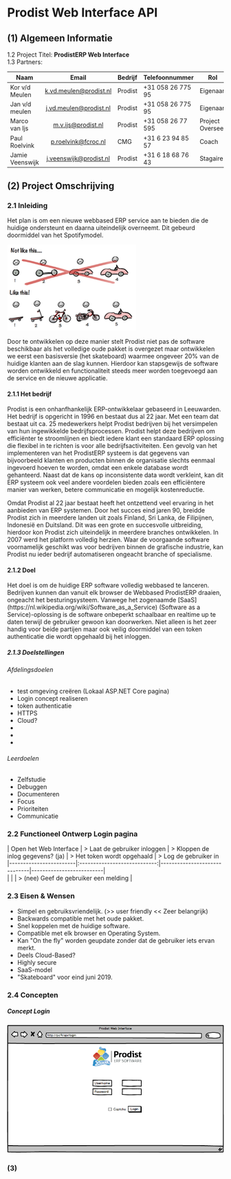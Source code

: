 # Prodist Web Interface API


## (1) Algemeen Informatie
 1.2 Project Titel: <b> ProdistERP Web Interface</b>  
  1.3 Partners:  


| Naam                    | Email                       | Bedrijf | Telefoonnummer        | Rol             |
| ------------------------|:---------------------------:|---------|-----------------------|-----------------|
| Kor v/d Meulen          | k.vd.meulen@prodist.nl      | Prodist | +31 058 26 775 95     | Eigenaar        |
| Jan v/d meulen          | j.vd.meulen@prodist.nl      | Prodist | +31 058 26 775 95     | Eigenaar        |
| Marco van Ijs           | m.v.ijs@prodist.nl          | Prodist | +31 058 26 77 595     | Project Overseer|
| Paul Roelvink           | p.roelvink@fcroc.nl         | CMG     | +31 6 23 94 85 57     | Coach           |
| Jamie Veenswijk         | j.veenswijk@prodist.nl      | Prodist | +31 6 18 68 76 43     | Stagaire        |


## (2) Project Omschrijving  

### 2.1  Inleiding  

<p> Het plan is om een nieuwe webbased ERP service aan te bieden die de huidige ondersteunt en daarna uiteindelijk overneemt. Dit gebeurd doormiddel van het Spotifymodel. </p>

![](Images/Werkplan-9758bf0f.png)

<p> Door te ontwikkelen op deze manier stelt Prodist niet pas de software beschikbaar als het volledige oude pakket is overgezet maar ontwikkelen we eerst een basisversie (het skateboard)
    waarmee ongeveer 20% van de huidige klanten aan de slag kunnen.
    Hierdoor kan stapsgewijs de software worden ontwikkeld en functionaliteit steeds meer worden toegevoegd aan de service en de nieuwe applicatie. </p>


#### 2.1.1 Het bedrijf

<p> Prodist is een onhanfhankelijk ERP-ontwikkelaar gebaseerd in Leeuwarden. Het bedrijf is opgericht in 1996 en bestaat dus al 22 jaar.
    Met een team dat bestaat uit ca. 25 medewerkers helpt Prodist bedrijven bij het versimpelen van hun ingewikkelde bedrijfsprocessen.
    Prodist helpt deze bedrijven om efficiënter te stroomlijnen en biedt iedere klant een standaard ERP oplossing die flexibel in te richten is voor alle bedrijfsactiviteiten.
    Een gevolg van het implementeren van het ProdistERP systeem is dat gegevens van bijvoorbeeld klanten en producten binnen de organisatie slechts eenmaal ingevoerd hoeven te worden,
    omdat een enkele database wordt gehanteerd. Naast dat de kans op inconsistente data wordt verkleint, kan dit ERP systeem ook veel andere voordelen
    bieden zoals een efficiëntere manier van werken, betere communicatie en mogelijk kostenreductie. </p>

<p> Omdat Prodist al 22 jaar bestaat heeft het ontzettend veel ervaring in het aanbieden van ERP systemen. Door het succes eind jaren 90, breidde Prodist zich
    in meerdere landen uit zoals Finland, Sri Lanka, de Filipijnen, Indonesië en Duitsland. Dit was een grote en succesvolle uitbreiding, hierdoor kon Prodist zich uiteindelijk in meerdere branches
    ontwikkelen. In 2007 werd het platform volledig herzien. Waar de voorgaande software voornamelijk geschikt was voor bedrijven binnen de grafische industrie,
    kan Prodist nu ieder bedrijf automatiseren ongeacht branche of specialisme. </p>




#### 2.1.2 Doel  

<p> Het doel is om de huidige ERP software volledig webbased te lanceren. Bedrijven kunnen dan vanuit elk browser de Webbased ProdistERP draaien, ongeacht het besturingsysteem.
    Vanwege het zogenaamde [SaaS](https://nl.wikipedia.org/wiki/Software_as_a_Service) (Software as a Service)-oplossing is de software onbeperkt schaalbaar en realtime up te daten terwijl de gebruiker gewoon kan doorwerken. Niet alleen is het zeer handig voor beide partijen maar ook veilig doormiddel van een token authenticatie die wordt opgehaald bij het inloggen. </p>

##### 2.1.3 Doelstellingen

###### Afdelingsdoelen

* test omgeving creëren (Lokaal ASP.NET Core pagina)
* Login concept realiseren
* token authenticatie
* HTTPS
* Cloud?
*
*
*

###### Leerdoelen

* Zelfstudie
* Debuggen
* Documenteren
* Focus
* Prioriteiten
* Communicatie


### 2.2 Functioneel Ontwerp Login pagina  

| Open het Web Interface | > Laat de gebruiker inloggen | > Kloppen de inlog gegevens? (ja) | > Het token wordt opgehaald | > Log de gebruiker in
|------------------------|:----------------------------:|------------------------------|--------------------------|  
|                        |                              | > (nee) Geef de gebruiker een melding |


### 2.3 Eisen & Wensen  

 * Simpel en gebruiksvriendelijk. (>> user friendly << Zeer belangrijk)
 * Backwards compatible met het oude pakket.
 * Snel koppelen met de huidige software.
 * Compatible met elk browser en Operating System.
 * Kan "On the fly" worden geupdate zonder dat de gebruiker iets ervan merkt.
 * Deels Cloud-Based?
 * Highly secure
 * SaaS-model
 * "Skateboard" voor eind juni 2019.


### 2.4 Concepten

##### Concept Login

![](Images/Werkplan-731f8b05.png)


### (3)
